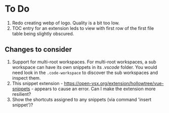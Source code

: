 # To Do

1. Redo creating webp of logo. Quality is a bit too low.
1. TOC entry for an extension leds to view with first row of the first file table being slightly obscured.

## Changes to consider

1. Support for multi-root workspaces. For multi-root workspaces, a sub workspace can have its own snippets in its *.vscode* folder. You would need look in the `.code-workspace` to discover the sub workspaces and inspect them.
1. This snippet extension - https://open-vsx.org/extension/hollowtree/vue-snippets - appears to cause an error. Can I make the extension more resilient?
1. Show the shortcuts assigned to any snippets (via command 'insert snippet')?
